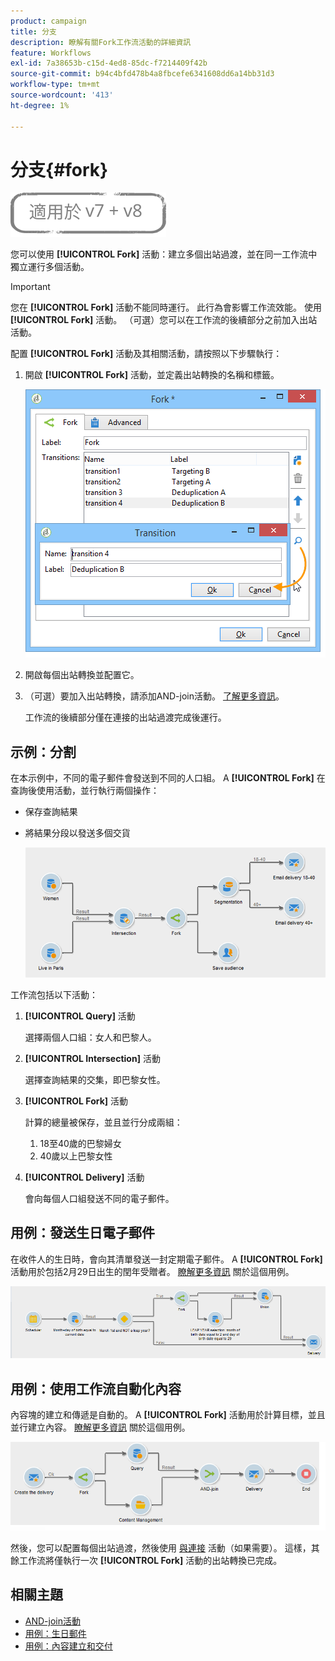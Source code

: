 ```yaml
---
product: campaign
title: 分支
description: 瞭解有關Fork工作流活動的詳細資訊
feature: Workflows
exl-id: 7a38653b-c15d-4ed8-85dc-f7214409f42b
source-git-commit: b94c4bfd478b4a8fbcefe6341608dd6a14bb31d3
workflow-type: tm+mt
source-wordcount: '413'
ht-degree: 1%

---
```


# 分支{#fork}

![](../../assets/common.svg)

您可以使用 **[!UICONTROL Fork]** 活動：建立多個出站過渡，並在同一工作流中獨立運行多個活動。

>[!IMPORTANT]
>
>您在 **[!UICONTROL Fork]** 活動不能同時運行。 此行為會影響工作流效能。 使用 **[!UICONTROL Fork]** 活動。 （可選）您可以在工作流的後續部分之前加入出站活動。

配置 **[!UICONTROL Fork]** 活動及其相關活動，請按照以下步驟執行：

1. 開啟 **[!UICONTROL Fork]** 活動，並定義出站轉換的名稱和標籤。

   ![](assets/s_user_segmentation_fork.png)

1. 開啟每個出站轉換並配置它。
1. （可選）要加入出站轉換，請添加AND-join活動。 [了解更多資訊](and-join.md)。

   工作流的後續部分僅在連接的出站過渡完成後運行。

## 示例：分割

在本示例中，不同的電子郵件會發送到不同的人口組。 A **[!UICONTROL Fork]** 在查詢後使用活動，並行執行兩個操作：

* 保存查詢結果
* 將結果分段以發送多個交貨

   ![分叉活動沿兩個查詢的交集進行，並位於清單更新活動和拆分活動之前。](assets/wkf_fork_example.png)

工作流包括以下活動：

1. **[!UICONTROL Query]** 活動

   選擇兩個人口組：女人和巴黎人。

1. **[!UICONTROL Intersection]** 活動

   選擇查詢結果的交集，即巴黎女性。

1. **[!UICONTROL Fork]** 活動

   計算的總量被保存，並且並行分成兩組：

   1. 18至40歲的巴黎婦女
   1. 40歲以上巴黎女性

1. **[!UICONTROL Delivery]** 活動

   會向每個人口組發送不同的電子郵件。

## 用例：發送生日電子郵件

在收件人的生日時，會向其清單發送一封定期電子郵件。 A **[!UICONTROL Fork]** 活動用於包括2月29日出生的閏年受贈者。 [瞭解更多資訊](sending-a-birthday-email.md) 關於這個用例。

![分叉活動跟在test活動之後，並位於兩個查詢活動之前。](assets/birthday-workflow_usecase_1.png)

## 用例：使用工作流自動化內容

內容塊的建立和傳遞是自動的。 A **[!UICONTROL Fork]** 活動用於計算目標，並且並行建立內容。 [瞭解更多資訊](../../delivery/using/automating-via-workflows.md#creating-the-delivery-and-its-content) 關於這個用例。

![分叉活動跟在傳遞活動之後，位於查詢活動和內容管理活動之前，這兩個活動都通過與聯接活動聯接。](../../delivery/using/assets/d_ncs_content_workflow10.png)

然後，您可以配置每個出站過渡，然後使用 [與連接](and-join.md) 活動（如果需要）。 這樣，其餘工作流將僅執行一次 **[!UICONTROL Fork]** 活動的出站轉換已完成。

## 相關主題

* [AND-join活動](and-join.md)
* [用例：生日郵件](sending-a-birthday-email.md)
* [用例：內容建立和交付](../../delivery/using/automating-via-workflows.md#creating-the-delivery-and-its-content)